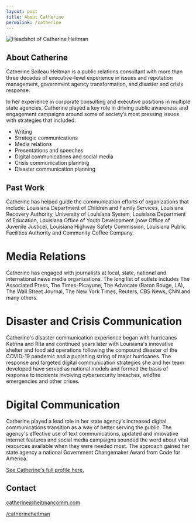 ```yaml
---
layout: post
title: About Catherine
permalink: /catherine
---
```


![Headshot of Catherine Heitman](https://heit.mn/heitmancomm.com/assets/headshot.png)
## **About Catherine**

Catherine Soileau Heitman is a public relations consultant with more than three decades of executive-level experience in issues and reputation management, government agency transformation, and disaster and crisis response.

In her experience in corporate consulting and executive positions in multiple state agencies, Catherine played a key role in driving public awareness and engagement campaigns around some of society’s most pressing issues with strategies that included:  

- Writing 
- Strategic communications
- Media relations
- Presentations and speeches
- Digital communications and social media
- Crisis communication planning 
- Disaster communication planning 

## **Past Work**
Catherine has helped guide the communication efforts of organizations that include: Louisiana Department of Children and Family Services, Louisiana Recovery Authority, University of Louisiana System, Louisiana Department of Education, Louisiana Office of Youth Development (now Office of Juvenile Justice), Louisiana Highway Safety Commission, Louisiana Public Facilities Authority and Community Coffee Company.

# Media Relations

Catherine has engaged with journalists at local, state, national and international news media organizations. The long list of outlets includes The Associated Press, The Times-Picayune, The Advocate (Baton Rouge, LA), The Wall Street Journal, The New York Times, Reuters, CBS News, CNN and many others. 

# Disaster and Crisis Communication

Catherine's disaster communication experience began with hurricanes Katrina and Rita and continued years later with Louisiana's innovative shelter and food aid operations following the compound disaster of the COVID-19 pandemic and a punishing string of major hurricanes. The response and targeted digital communication strategies she and her team developed have served as national models and formed the basis of response to incidents involving cybersecurity breaches, wildfire emergencies and other crises. 

# Digital Communication

Catherine played a lead role in her state agency’s increased digital communications transition as a way of better serving the public. The agency's effective use of text communications, updated and innovative internet features and social media campaigns sounded the word about vital resources available when they were needed most. The approach gained her state agency a national Government Changemaker Award from Code for America.

[See Catherine's full profile here.](https://www.linkedin.com/in/catherineheitman/)

## Contact

<i class="bi bi-envelope"></i> [catherine@heitmancomm.com](catherine@heitmancomm.com)

<i class="bi bi-linkedin"></i> [/catherineheitman](https://www.linkedin.com/in/catherineheitman/)
